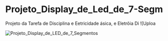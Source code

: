 # Projeto_Display_de_Led_de_7-Segm
Projeto da Tarefa de Disciplina e Eetricidade ásica, e Eletrôia Di
![Uploa

![Projeto_Display_de_LED_de_7_Segmentos](https://github.com/user-attachments/assets/9eec8055-4d3a-4ee0-8d12-18627fa1eed5)
